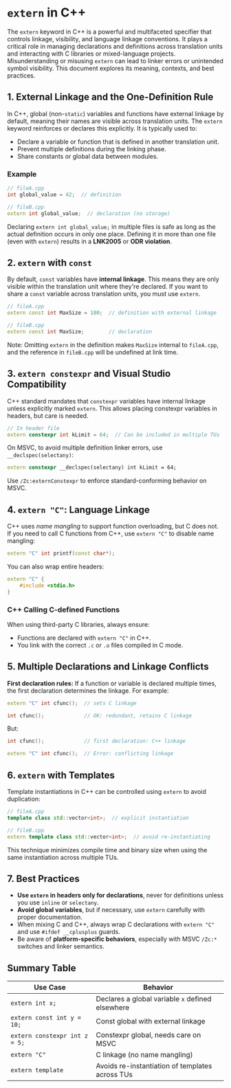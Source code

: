 # `extern` in C++

The `extern` keyword in C++ is a powerful and multifaceted specifier that controls linkage, visibility, and language linkage conventions. It plays a critical role in managing declarations and definitions across translation units and interacting with C libraries or mixed-language projects. Misunderstanding or misusing `extern` can lead to linker errors or unintended symbol visibility. This document explores its meaning, contexts, and best practices.

## 1. External Linkage and the One-Definition Rule

In C++, global (non-`static`) variables and functions have external linkage by default, meaning their names are visible across translation units. The `extern` keyword reinforces or declares this explicitly. It is typically used to:

- Declare a variable or function that is defined in another translation unit.
- Prevent multiple definitions during the linking phase.
- Share constants or global data between modules.

### Example

```cpp
// fileA.cpp
int global_value = 42;  // definition

// fileB.cpp
extern int global_value;  // declaration (no storage)
```

Declaring `extern int global_value;` in multiple files is safe as long as the actual definition occurs in only one place. Defining it in more than one file (even with `extern`) results in a **LNK2005** or **ODR violation**.

## 2. `extern` with `const`

By default, `const` variables have **internal linkage**. This means they are only visible within the translation unit where they're declared. If you want to share a `const` variable across translation units, you must use `extern`.

```cpp
// fileA.cpp
extern const int MaxSize = 100;  // definition with external linkage

// fileB.cpp
extern const int MaxSize;        // declaration
```

Note: Omitting `extern` in the definition makes `MaxSize` internal to `fileA.cpp`, and the reference in `fileB.cpp` will be undefined at link time.

## 3. `extern constexpr` and Visual Studio Compatibility

C++ standard mandates that `constexpr` variables have internal linkage unless explicitly marked `extern`. This allows placing constexpr variables in headers, but care is needed.

```cpp
// In header file
extern constexpr int kLimit = 64;  // Can be included in multiple TUs
```

On MSVC, to avoid multiple definition linker errors, use `__declspec(selectany)`:

```cpp
extern constexpr __declspec(selectany) int kLimit = 64;
```

Use `/Zc:externConstexpr` to enforce standard-conforming behavior on MSVC.

## 4. `extern "C"`: Language Linkage

C++ uses _name mangling_ to support function overloading, but C does not. If you need to call C functions from C++, use `extern "C"` to disable name mangling:

```cpp
extern "C" int printf(const char*);
```

You can also wrap entire headers:

```cpp
extern "C" {
    #include <stdio.h>
}
```

### C++ Calling C-defined Functions

When using third-party C libraries, always ensure:

- Functions are declared with `extern "C"` in C++.
- You link with the correct `.c` or `.o` files compiled in C mode.

## 5. Multiple Declarations and Linkage Conflicts

**First declaration rules:**
If a function or variable is declared multiple times, the first declaration determines the linkage. For example:

```cpp
extern "C" int cfunc();  // sets C linkage

int cfunc();             // OK: redundant, retains C linkage
```

But:

```cpp
int cfunc();             // first declaration: C++ linkage

extern "C" int cfunc();  // Error: conflicting linkage
```

## 6. `extern` with Templates

Template instantiations in C++ can be controlled using `extern` to avoid duplication:

```cpp
// fileA.cpp
template class std::vector<int>;  // explicit instantiation

// fileB.cpp
extern template class std::vector<int>;  // avoid re-instantiating
```

This technique minimizes compile time and binary size when using the same instantiation across multiple TUs.

## 7. Best Practices

- **Use `extern` in headers only for declarations**, never for definitions unless you use `inline` or `selectany`.
- **Avoid global variables**, but if necessary, use `extern` carefully with proper documentation.
- When mixing C and C++, always wrap C declarations with `extern "C"` and use `#ifdef __cplusplus` guards.
- Be aware of **platform-specific behaviors**, especially with MSVC `/Zc:*` switches and linker semantics.

## Summary Table

| Use Case                      | Behavior                                         |
| ----------------------------- | ------------------------------------------------ |
| `extern int x;`               | Declares a global variable `x` defined elsewhere |
| `extern const int y = 10;`    | Const global with external linkage               |
| `extern constexpr int z = 5;` | Constexpr global, needs care on MSVC             |
| `extern "C"`                  | C linkage (no name mangling)                     |
| `extern template`             | Avoids re-instantiation of templates across TUs  |
